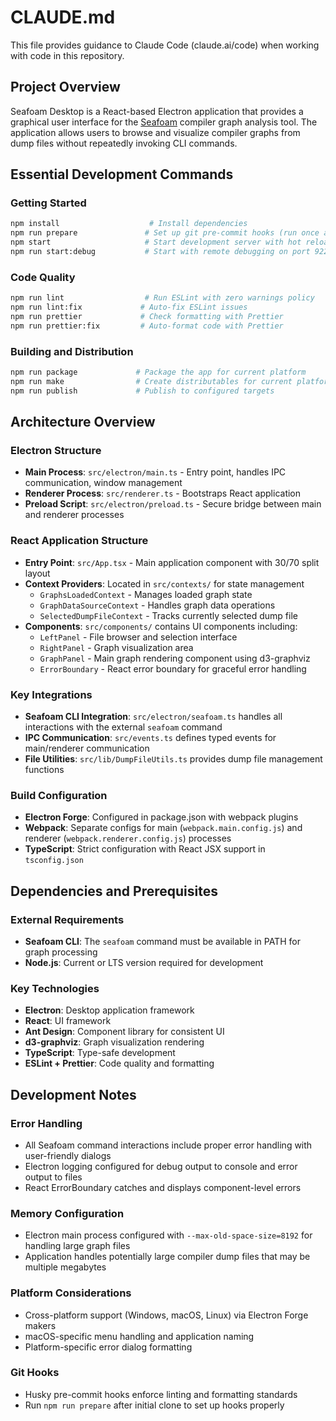 # CLAUDE.md

This file provides guidance to Claude Code (claude.ai/code) when working with code in this repository.

## Project Overview

Seafoam Desktop is a React-based Electron application that provides a graphical user interface for the [Seafoam](https://github.com/shopify/seafoam) compiler graph analysis tool. The application allows users to browse and visualize compiler graphs from dump files without repeatedly invoking CLI commands.

## Essential Development Commands

### Getting Started
```bash
npm install                    # Install dependencies
npm run prepare               # Set up git pre-commit hooks (run once after clone)
npm start                     # Start development server with hot reload
npm run start:debug           # Start with remote debugging on port 9229
```

### Code Quality
```bash
npm run lint                  # Run ESLint with zero warnings policy
npm run lint:fix             # Auto-fix ESLint issues
npm run prettier             # Check formatting with Prettier
npm run prettier:fix         # Auto-format code with Prettier
```

### Building and Distribution
```bash
npm run package             # Package the app for current platform
npm run make                # Create distributables for current platform
npm run publish             # Publish to configured targets
```

## Architecture Overview

### Electron Structure
- **Main Process**: `src/electron/main.ts` - Entry point, handles IPC communication, window management
- **Renderer Process**: `src/renderer.ts` - Bootstraps React application
- **Preload Script**: `src/electron/preload.ts` - Secure bridge between main and renderer processes

### React Application Structure
- **Entry Point**: `src/App.tsx` - Main application component with 30/70 split layout
- **Context Providers**: Located in `src/contexts/` for state management
  - `GraphsLoadedContext` - Manages loaded graph state
  - `GraphDataSourceContext` - Handles graph data operations
  - `SelectedDumpFileContext` - Tracks currently selected dump file
- **Components**: `src/components/` contains UI components including:
  - `LeftPanel` - File browser and selection interface
  - `RightPanel` - Graph visualization area
  - `GraphPanel` - Main graph rendering component using d3-graphviz
  - `ErrorBoundary` - React error boundary for graceful error handling

### Key Integrations
- **Seafoam CLI Integration**: `src/electron/seafoam.ts` handles all interactions with the external `seafoam` command
- **IPC Communication**: `src/events.ts` defines typed events for main/renderer communication
- **File Utilities**: `src/lib/DumpFileUtils.ts` provides dump file management functions

### Build Configuration
- **Electron Forge**: Configured in package.json with webpack plugins
- **Webpack**: Separate configs for main (`webpack.main.config.js`) and renderer (`webpack.renderer.config.js`) processes
- **TypeScript**: Strict configuration with React JSX support in `tsconfig.json`

## Dependencies and Prerequisites

### External Requirements
- **Seafoam CLI**: The `seafoam` command must be available in PATH for graph processing
- **Node.js**: Current or LTS version required for development

### Key Technologies
- **Electron**: Desktop application framework
- **React**: UI framework
- **Ant Design**: Component library for consistent UI
- **d3-graphviz**: Graph visualization rendering
- **TypeScript**: Type-safe development
- **ESLint + Prettier**: Code quality and formatting

## Development Notes

### Error Handling
- All Seafoam command interactions include proper error handling with user-friendly dialogs
- Electron logging configured for debug output to console and error output to files
- React ErrorBoundary catches and displays component-level errors

### Memory Configuration
- Electron main process configured with `--max-old-space-size=8192` for handling large graph files
- Application handles potentially large compiler dump files that may be multiple megabytes

### Platform Considerations
- Cross-platform support (Windows, macOS, Linux) via Electron Forge makers
- macOS-specific menu handling and application naming
- Platform-specific error dialog formatting

### Git Hooks
- Husky pre-commit hooks enforce linting and formatting standards
- Run `npm run prepare` after initial clone to set up hooks properly
